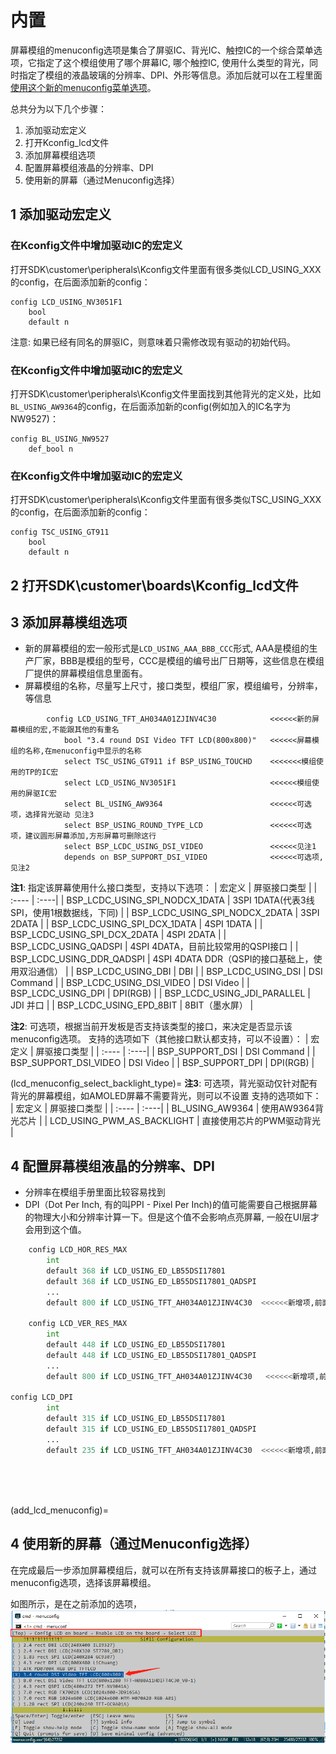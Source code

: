 

# 内置

屏幕模组的menuconfig选项是集合了屏驱IC、背光IC、触控IC的一个综合菜单选项，它指定了这个模组使用了哪个屏幕IC, 哪个触控IC, 使用什么类型的背光，同时指定了模组的液晶玻璃的分辨率、DPI、外形等信息。添加后就可以在工程里面[使用这个新的menuconfig菜单选项](add_lcd_menuconfig)。

总共分为以下几个步骤：
1. 添加驱动宏定义
2. 打开Kconfig_lcd文件
3. 添加屏幕模组选项
4. 配置屏幕模组液晶的分辨率、DPI
5. 使用新的屏幕（通过Menuconfig选择）

## 1 添加驱动宏定义
### 在Kconfig文件中增加驱动IC的宏定义
打开SDK\customer\peripherals\Kconfig文件里面有很多类似LCD_USING_XXX的config，在后面添加新的config：
```
config LCD_USING_NV3051F1
    bool
    default n
```
注意: 如果已经有同名的屏驱IC，则意味着只需修改现有驱动的初始代码。
### 在Kconfig文件中增加驱动IC的宏定义

打开SDK\customer\peripherals\Kconfig文件里面找到其他背光的定义处，比如`BL_USING_AW9364`的config，在后面添加新的config(例如加入的IC名字为NW9527)：
```
config BL_USING_NW9527
    def_bool n
```
### 在Kconfig文件中增加驱动IC的宏定义
打开SDK\customer\peripherals\Kconfig文件里面有很多类似TSC_USING_XXX的config，在后面添加新的config：
```
config TSC_USING_GT911
    bool
    default n
```

## 2 打开SDK\customer\boards\Kconfig_lcd文件
## 3 添加屏幕模组选项
- 新的屏幕模组的宏一般形式是`LCD_USING_AAA_BBB_CCC`形式, AAA是模组的生产厂家，BBB是模组的型号，CCC是模组的编号出厂日期等，这些信息在模组厂提供的屏幕模组信息里面有。
- 屏幕模组的名称，尽量写上尺寸，接口类型，模组厂家，模组编号，分辨率，等信息
```
        config LCD_USING_TFT_AH034A01ZJINV4C30            <<<<<<新的屏幕模组的宏,不能跟其他的有重名
            bool "3.4 round DSI Video TFT LCD(800x800)"   <<<<<<屏幕模组的名称,在menuconfig中显示的名称
            select TSC_USING_GT911 if BSP_USING_TOUCHD    <<<<<<<模组使用的TP的IC宏
            select LCD_USING_NV3051F1                     <<<<<<模组使用的屏驱IC宏
            select BL_USING_AW9364                        <<<<<<可选项，选择背光驱动 见注3 
            select BSP_USING_ROUND_TYPE_LCD               <<<<<<可选项，建议圆形屏幕添加,方形屏幕可删除这行
            select BSP_LCDC_USING_DSI_VIDEO               <<<<<<见注1
            depends on BSP_SUPPORT_DSI_VIDEO              <<<<<<可选项,见注2
```

**注1**: 
指定该屏幕使用什么接口类型，支持以下选项：
| 宏定义 | 屏驱接口类型 |
| :---- | :----|
| BSP_LCDC_USING_SPI_NODCX_1DATA | 3SPI 1DATA(代表3线SPI，使用1根数据线，下同) |
| BSP_LCDC_USING_SPI_NODCX_2DATA | 3SPI 2DATA  |
| BSP_LCDC_USING_SPI_DCX_1DATA   | 4SPI 1DATA  |
| BSP_LCDC_USING_SPI_DCX_2DATA   | 4SPI 2DATA  |
| BSP_LCDC_USING_QADSPI          | 4SPI 4DATA，目前比较常用的QSPI接口  |
| BSP_LCDC_USING_DDR_QADSPI      | 4SPI 4DATA DDR（QSPI的接口基础上，使用双沿通信）  |
| BSP_LCDC_USING_DBI             |  DBI |
| BSP_LCDC_USING_DSI             |  DSI Command |
| BSP_LCDC_USING_DSI_VIDEO       |  DSI Video |
| BSP_LCDC_USING_DPI             |  DPI(RGB) |
| BSP_LCDC_USING_JDI_PARALLEL    |  JDI 并口 |
| BSP_LCDC_USING_EPD_8BIT        |  8BIT（墨水屏）  |

**注2**: 
可选项，根据当前开发板是否支持该类型的接口，来决定是否显示该menuconfig选项。
支持的选项如下（其他接口默认都支持，可以不设置）：
| 宏定义 | 屏驱接口类型 |
| :---- | :----|
| BSP_SUPPORT_DSI             |  DSI Command |
| BSP_SUPPORT_DSI_VIDEO       |  DSI Video |
| BSP_SUPPORT_DPI             |  DPI(RGB) |

(lcd_menuconfig_select_backlight_type)=
**注3**: 
可选项，背光驱动仅针对配有背光的屏幕模组，如AMOLED屏幕不需要背光，则可以不设置
支持的选项如下：
| 宏定义 | 屏驱接口类型 |
| :---- | :----|
| BL_USING_AW9364             |  使用AW9364背光芯片 |
| LCD_USING_PWM_AS_BACKLIGHT  |  直接使用芯片的PWM驱动背光 |




## 4 配置屏幕模组液晶的分辨率、DPI
- 分辨率在模组手册里面比较容易找到
- DPI（Dot Per Inch, 有的叫PPI - Pixel Per Inch)的值可能需要自己根据屏幕的物理大小和分辨率计算一下。但是这个值不会影响点亮屏幕, 一般在UI层才会用到这个值。
```py
    config LCD_HOR_RES_MAX
        int
        default 368 if LCD_USING_ED_LB55DSI17801
        default 368 if LCD_USING_ED_LB55DSI17801_QADSPI
        ...
	    default 800 if LCD_USING_TFT_AH034A01ZJINV4C30  <<<<<<新增项,前面的数字代表水平分辨率是800

    config LCD_VER_RES_MAX
        int
        default 448 if LCD_USING_ED_LB55DSI17801
        default 448 if LCD_USING_ED_LB55DSI17801_QADSPI
        ...
        default 800 if LCD_USING_TFT_AH034A01ZJINV4C30   <<<<<<新增项,前面的数字代表垂直分辨率是800

config LCD_DPI
        int
        default 315 if LCD_USING_ED_LB55DSI17801
        default 315 if LCD_USING_ED_LB55DSI17801_QADSPI
        ...
        default 235 if LCD_USING_TFT_AH034A01ZJINV4C30  <<<<<<新增项,前面的数字代表DPI值是235

```

<br>
<br>
<br>

(add_lcd_menuconfig)=
## 4 使用新的屏幕（通过Menuconfig选择）
在完成最后一步添加屏幕模组后，就可以在所有支持该屏幕接口的板子上，通过menuconfig选项，选择该屏幕模组。

如图所示，是在之前添加的选项，
![alt text](assets/menuconfig_select_lcd_module.png)
<br>
<br>
<br>